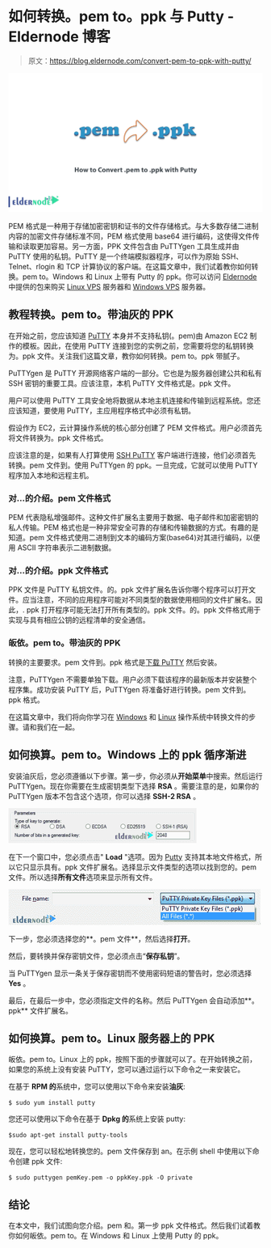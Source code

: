# 如何转换。pem to。ppk 与 Putty - Eldernode 博客

> 原文：<https://blog.eldernode.com/convert-pem-to-ppk-with-putty/>

![How to Convert .pem to .ppk with Putty](img/f8bf71fa8a478e19ee268a38f5daad7b.png)

PEM 格式是一种用于存储加密密钥和证书的文件存储格式。与大多数存储二进制内容的加密文件存储标准不同，PEM 格式使用 base64 进行编码，这使得文件传输和读取更加容易。另一方面，PPK 文件包含由 PuTTYgen 工具生成并由 PuTTY 使用的私钥。PuTTY 是一个终端模拟器程序，可以作为原始 SSH、Telnet、rlogin 和 TCP 计算协议的客户端。在这篇文章中，我们试着教你如何转换。pem to。Windows 和 Linux 上带有 Putty 的 ppk。你可以访问 [Eldernode](https://eldernode.com/) 中提供的包来购买 [Linux VPS](https://eldernode.com/linux-vps/) 服务器和 [Windows VPS](https://eldernode.com/windows-vps/) 服务器。

## **教程转换。pem to。带油灰的 PPK**

在开始之前，您应该知道 [PuTTY](https://blog.eldernode.com/what-is-putty-and-what-does-it-do/) 本身并不支持私钥(。pem)由 Amazon EC2 制作的模板。因此，在使用 PuTTY 连接到您的实例之前，您需要将您的私钥转换为。ppk 文件。关注我们这篇文章，教你如何转换。pem to。ppk 带腻子。

PuTTYgen 是 PuTTY 开源网络客户端的一部分。它也是为服务器创建公共和私有 SSH 密钥的重要工具。应该注意，本机 PuTTY 文件格式是。ppk 文件。

用户可以使用 PuTTY 工具安全地将数据从本地主机连接和传输到远程系统。您还应该知道，要使用 PuTTY，主应用程序格式中必须有私钥。

假设作为 EC2，云计算操作系统的核心部分创建了 PEM 文件格式。用户必须首先将文件转换为。ppk 文件格式。

应该注意的是，如果有人打算使用 [SSH PuTTY](https://blog.eldernode.com/setup-ssh-tunnel-with-putty/) 客户端进行连接，他们必须首先转换。pem 文件到。使用 PuTTYgen 的 ppk。一旦完成，它就可以使用 PuTTY 程序加入本地和远程主机。

### 对…的介绍。pem 文件格式

PEM 代表隐私增强邮件。这种文件扩展名主要用于数据、电子邮件和加密密钥的私人传输。PEM 格式也是一种非常安全可靠的存储和传输数据的方式。有趣的是知道。pem 文件格式使用二进制到文本的编码方案(base64)对其进行编码，以便用 ASCII 字符串表示二进制数据。

### 对…的介绍。ppk 文件格式

PPK 文件是 PuTTY 私钥文件。的。ppk 文件扩展名告诉你哪个程序可以打开文件。应当注意，不同的应用程序可能对不同类型的数据使用相同的文件扩展名。因此，. ppk 打开程序可能无法打开所有类型的。ppk 文件。的。ppk 文件格式用于实现与具有相应公钥的远程清单的安全通信。

### 皈依。pem to。带油灰的 PPK

转换的主要要求。pem 文件到。ppk 格式是[下载 PuTTY](https://www.puttygen.com/download-putty) 然后安装。

注意，PuTTYgen 不需要单独下载。用户必须下载该程序的最新版本并安装整个程序集。成功安装 PuTTY 后，PuTTYgen 将准备好进行转换。pem 文件到。ppk 格式。

在这篇文章中，我们将向你学习在 [Windows](https://blog.eldernode.com/tag/windows/) 和 [Linux](https://blog.eldernode.com/tag/linux/) 操作系统中转换文件的步骤。请和我们在一起。

## **如何换算。pem to。Windows 上的 ppk 循序渐进**

安装油灰后，您必须遵循以下步骤。第一步，你必须从**开始菜单**中搜索。然后运行 PuTTYgen。现在你需要在生成密钥类型下选择 **RSA** 。需要注意的是，如果你的 PuTTYgen 版本不包含这个选项，你可以选择 **SSH-2 RSA** 。

![how to select puttygen key type](img/2ef70edb6af39cfb70057308aa3aff60.png)

在下一个窗口中，您必须点击" **Load** "选项。因为 [Putty](https://blog.eldernode.com/how-to-login-into-vps-with-putty/) 支持其本地文件格式，所以它只显示具有。ppk 文件扩展名。选择显示文件类型的选项以找到您的。pem 文件。所以选择**所有文件**选项来显示所有文件。

![how to load key in puttygen](img/5d2730e79e32253864d617d826ea1cb1.png)

下一步，您必须选择您的**。pem 文件**，然后选择**打开**。

然后，要转换并保存密钥文件，您必须点击“**保存私钥**”。

当 PuTTYgen 显示一条关于保存密钥而不使用密码短语的警告时，您必须选择 **Yes** 。

最后，在最后一步中，您必须指定文件的名称。然后 PuTTYgen 会自动添加**。ppk** 文件扩展名。

## **如何换算。pem to。Linux 服务器上的 PPK**

皈依。pem to。Linux 上的 ppk，按照下面的步骤就可以了。在开始转换之前，如果您的系统上没有安装 PuTTY，您可以通过运行以下命令之一来安装它。

在基于 **RPM 的**系统中，您可以使用以下命令来安装**油灰**:

```
$ sudo yum install putty
```

您还可以使用以下命令在基于 **Dpkg 的**系统上安装 putty:

```
$sudo apt-get install putty-tools
```

现在，您可以轻松地转换您的。pem 文件保存到 an。在示例 shell 中使用以下命令创建 ppk 文件:

```
$ sudo puttygen pemKey.pem -o ppkKey.ppk -O private
```

## 结论

在本文中，我们试图向您介绍。pem 和。第一步 ppk 文件格式。然后我们试着教你如何皈依。pem to。在 Windows 和 Linux 上使用 Putty 的 ppk。